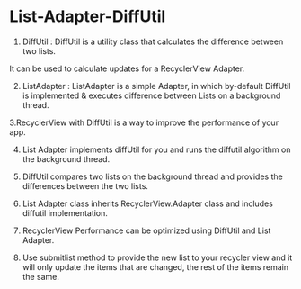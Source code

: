 # List-Adapter-DiffUtil

1. DiffUtil  :
DiffUtil is a utility class that calculates the difference between two lists.

It can be used to calculate updates for a RecyclerView Adapter.

2. ListAdapter :
ListAdapter is a simple Adapter, in which by-default DiffUtil is implemented & executes difference between Lists on a background thread.

3.RecyclerView with DiffUtil is a way to improve the performance of your app.

4. List Adapter implements diffUtil for you and runs the diffutil algorithm on the background thread. 

5. DiffUtil compares two lists on the background thread and provides the differences between the two lists. 

6. List Adapter class inherits RecyclerView.Adapter class and includes diffutil implementation. 

7. RecyclerView Performance can be optimized using DiffUtil and List Adapter. 

8. Use submitlist method to provide the new list to your recycler view and it will only update the items that are changed, 
the rest of the items remain the same. 
